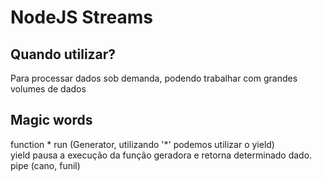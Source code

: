 <h1>NodeJS Streams</h1>


<h2>Quando utilizar?</h2>
<span>Para processar dados sob demanda, podendo trabalhar com grandes volumes de dados</span><br>



<h2>Magic words</h2>
<span>function * run (Generator, utilizando '*' podemos utilizar o yield)</span><br>
<span>yield pausa a execução da função geradora e retorna determinado dado.</span><br>
<span>pipe (cano, funil)</span><br>